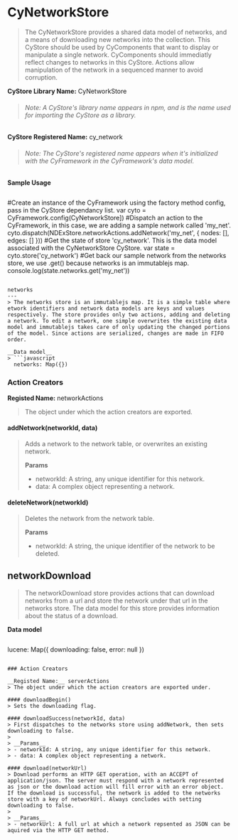 CyNetworkStore
===
> The CyNetworkStore provides a shared data model of networks, and a means of downloading new networks into the collection. This CyStore should be used by CyComponents that want to display or manipulate a single network. CyComponents should immediatly reflect changes to networks in this CyStore. Actions allow manipulation of the network in a sequenced manner to avoid corruption.

__CyStore Library Name:__ CyNetworkStore
> ######  Note: A CyStore's library name appears in npm, and is the name used for importing the CyStore as a library.

__CyStore Registered Name:__ cy_network
> ######  Note: The CyStore's registered name appears when it's initialized with the CyFramework in the CyFramework's data model.

__Sample Usage__
> ```javascript
  #Create an instance of the CyFramework using the factory method config, pass in the CyStore dependancy list.
  var cyto = CyFramework.config(CyNetworkStore])
  #Dispatch an action to the CyFramework, in this case, we are adding a sample network called 'my_net'.
  cyto.dispatch(NDExStore.networkActions.addNetwork('my_net', { nodes: [], edges: [] }))
  #Get the state of store 'cy_network'. This is the data model associated with the CyNetworkStore CyStore.
  var state = cyto.store('cy_network')
  #Get back our sample network from the networks store, we use .get() because networks is an immutablejs map.
  console.log(state.networks.get('my_net'))
```

networks
---
> The networks store is an immutablejs map. It is a simple table where etwork identifiers and network data models are keys and values respectively. The store provides only two actions, adding and deleting a network. To edit a network, one simple overwrites the existing data model and immutablejs takes care of only updating the changed portions of the model. Since actions are serialized, changes are made in FIFO order.

__Data model__
> ```javascript
  networks: Map({})
```

### Action Creators

__Registed Name:__ networkActions
> The object under which the action creators are exported. 

#### addNetwork(networkId, data)
> Adds a network to the network table, or overwrites an existing network. 
>
> __Params__
> - networkId: A string, any unique identifier for this network.
> - data: A complex object representing a network.

#### deleteNetwork(networkId)
> Deletes the network from the network table.
>
> __Params__
> - networkId: A string, the unique identifier of the network to be deleted.

networkDownload
---
> The networkDownload store provides actions that can download networks from a url and store the network under that url in the networks store. The data model for this store provides information about the status of a download.

__Data model__
> ```javascript
  lucene: Map({
    downloading: false,
    error: null
  })
```

### Action Creators

__Registed Name:__ serverActions
> The object under which the action creators are exported under. 

#### downloadBegin()
> Sets the downloading flag.

#### downloadSuccess(networkId, data)
> First dispatches to the networks store using addNetwork, then sets downloading to false.
>
> __Params__
> - networkId: A string, any unique identifier for this network.
> - data: A complex object representing a network.

#### download(networkUrl)
> Download performs an HTTP GET operation, with an ACCEPT of application/json. The server must respond with a network represented as json or the download action will fill error with an error object. If the download is successful, the network is added to the networks store with a key of networkUrl. Always concludes with setting downloading to false.
>
> __Params__
> - networkUrl: A full url at which a network repsented as JSON can be aquired via the HTTP GET method.
